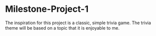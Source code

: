 # Milestone-Project-1

The inspiration for this project is a classic, simple trivia game. The trivia theme will be based on a topic that it is enjoyable to me.
